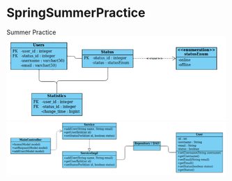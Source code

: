 # SpringSummerPractice
Summer Practice
![alt_text](/UML/db_UML.png?raw=True)
![alt_text](/UML/class_UML.png?raw=True)
